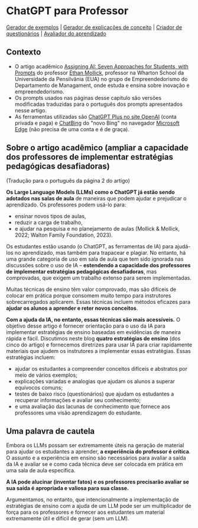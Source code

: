 # ChatGPT para Professor

[Gerador de exemplos](estrategia1.md) | [Gerador de explicações de conceito](estrategia2.md) | [Criador de questionários](estrategia3.md) | [Avaliador do aprendizado](estrategia4.md)

## Contexto

- O artigo acadêmico [Assigning AI: Seven Approaches for Students, with Prompts](https://papers.ssrn.com/sol3/papers.cfm?abstract_id=4391243) do professor [Ethan Mollick](https://www.linkedin.com/in/emollick/), professor na Wharton School da Universidade da Pensilvânia (EUA) no grupo de Empreendedorismo do Departamento de Managament, onde estuda e ensina sobre inovação e empreendedorismo.
- Os prompts usados ​​nas páginas desse capitulo são versões modificadas traduzidas para o português dos prompts apresentados nesse artigo.
- As ferramentas utilizadas são [ChatGPT Plus no site OpenAI](https://chat.openai.com/) (conta privada e paga) e [ChatBing](https://www.bing.com/search?q=Bing+AI&showconv=1&FORM=hpcodx) do "novo Bing" no navegador [Microsoft Edge](https://www.microsoft.com/pt-br/edge/) (não precisa de uma conta e é de graça).

## Sobre o artigo acadêmico (ampliar a capacidade dos professores de implementar estratégias pedagógicas desafiadoras)

(Tradução para o português da página 2 do artigo)

**Os Large Language Models (LLMs) como o ChatGPT já estão sendo adotados nas salas de aula** de maneiras que podem ajudar e prejudicar o aprendizado. Os professores podem usá-lo para:
- ensinar novos tipos de aulas, 
- reduzir a carga de trabalho,
- e ajudar na pesquisa e no planejamento de aulas (Mollick & Mollick, 2022; Walton Family Foundation, 2023). 

Os estudantes estão usando (o ChatGPT, as ferramentas de IA) para ajudá-los no aprendizado, mas também para trapacear e plagiar. No entanto, há uma grande categoria de uso em sala de aula que tem sido ignorada nas discussões sobre o uso de IA – **estendendo a capacidade dos professores de implementar estratégias pedagógicas desafiadoras**, mas comprovadas, que exigem um trabalho extenso para serem implementadas.

Muitas técnicas de ensino têm valor comprovado, mas são difíceis de colocar em prática porque consomem muito tempo para instrutores sobrecarregados aplicarem. Essas técnicas incluem métodos eficazes para **ajudar os alunos a aprender e reter novos conceitos**. 

**Com a ajuda da IA, no entanto, essas técnicas são mais acessíveis.** O objetivo desse artigo é fornecer orientação para o uso da IA para implementar estratégias de ensino baseadas em evidências de maneira rápida e fácil. Discutimos neste blog **quatro estratégias de ensino** (dos cinco do artigo) e fornecemos diretrizes para usar IA para criar rapidamente materiais que ajudem os instrutores a implementar essas estratégias. Essas estratégias incluem: 
- ajudar os estudantes a compreender conceitos difíceis e abstratos por meio de vários exemplos; 
- explicações variadas e analogias que ajudam os alunos a superar equívocos comuns; 
- testes de baixo risco (questionários) que ajudam os estudantes a recuperar informações e avaliar seu conhecimento; 
- e uma avaliação das lacunas de conhecimento que fornece aos professores uma visão aprendizagem do estudante.

## Uma palavra de cautela

Embora os LLMs possam ser extremamente úteis na geração de material para ajudar os estudantes a aprender, **a experiência do professor é crítica**. O assunto e a experiência em ensino são necessários para avaliar a saída da IA e avaliar se e como cada técnica deve ser colocada em prática em uma sala de aula específica.

**A IA pode alucinar (inventar fatos) e os professores precisarão avaliar se sua saída é apropriada e valiosa para sua classe.**

Argumentamos, no entanto, que intencionalmente a implementação de estratégias de ensino com a ajuda de um LLM pode ser um multiplicador de força para os professores e fornecer aos estudantes um material extremamente útil e difícil de gerar (sem um LLM).
